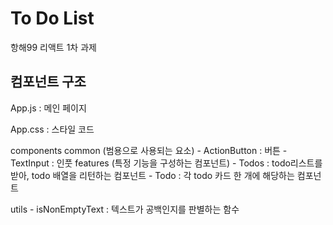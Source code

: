# To Do List

항해99 리액트 1차 과제

## 컴포넌트 구조

App.js : 메인 페이지

App.css : 스타일 코드

components
    common (범용으로 사용되는 요소)
        - ActionButton : 버튼
        - TextInput : 인풋
    features (특정 기능을 구성하는 컴포넌트)
        - Todos : todo리스트를 받아, todo 배열을 리턴하는 컴포넌트
        - Todo : 각 todo 카드 한 개에 해당하는 컴포넌트

utils
    - isNonEmptyText : 텍스트가 공백인지를 판별하는 함수
